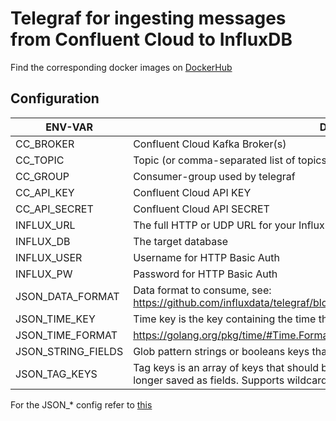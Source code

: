 # Telegraf for ingesting messages from Confluent Cloud to InfluxDB

Find the corresponding docker images on [DockerHub](https://hub.docker.com/r/wtkwsk/telegraf-cc-influxdb)

## Configuration
| ENV-VAR | Desc |
|--|--|
| CC_BROKER | Confluent Cloud Kafka Broker(s) |
| CC_TOPIC | Topic (or comma-separated list of topics) that will be consumed |
| CC_GROUP | Consumer-group used by telegraf |
| CC_API_KEY | Confluent Cloud API KEY |
| CC_API_SECRET | Confluent Cloud API SECRET |
| INFLUX_URL | The full HTTP or UDP URL for your InfluxDB instance |
| INFLUX_DB | The target database |
| INFLUX_USER | Username for HTTP Basic Auth |
| INFLUX_PW | Password for HTTP Basic Auth |
| JSON_DATA_FORMAT | Data format to consume, see: https://github.com/influxdata/telegraf/blob/master/docs/DATA_FORMATS_INPUT.md |
| JSON_TIME_KEY | Time key is the key containing the time that should be used to create the |
| JSON_TIME_FORMAT | https://golang.org/pkg/time/#Time.Format |
| JSON_STRING_FIELDS | Glob pattern strings or booleans keys that should be added as string fields.|
| JSON_TAG_KEYS | Tag keys is an array of keys that should be added as tags. Matching keysare no longer saved as fields. Supports wildcard glob matching. |

For the JSON_* config refer to [this](https://github.com/influxdata/telegraf/tree/master/plugins/parsers/json)